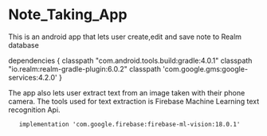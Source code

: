 # Note_Taking_App
This is an android app that lets user create,edit and save note to Realm database 
  
   
   dependencies {
        classpath "com.android.tools.build:gradle:4.0.1"
        classpath "io.realm:realm-gradle-plugin:6.0.2"
        classpath 'com.google.gms:google-services:4.2.0'
    }
    
    
The app also lets user extract text from an image taken with their phone camera. The tools used for text extraction is Firebase 
Machine Learning text recognition Api. 
       
       implementation 'com.google.firebase:firebase-ml-vision:18.0.1'
       
       
       
       
       
 
